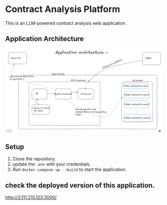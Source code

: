 
# Contract Analysis Platform

This is an LLM-powered contract analysis web application.

## Application Architecture
![alt text](architecture-image.png)

## Setup

1. Clone the repository.
2. update the  `.env` with your credentials.
3. Run `docker-compose up --build` to start the application.

## check the deployed version of this application.
http://3.111.215.123:3000/


